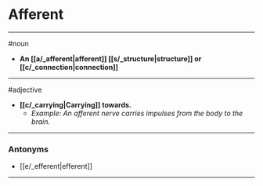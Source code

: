 # Afferent
---
#noun
- **An [[a/_afferent|afferent]] [[s/_structure|structure]] or [[c/_connection|connection]]**
---
#adjective
- **[[c/_carrying|Carrying]] towards.**
	- _Example: An afferent nerve carries impulses from the body to the brain._
---
### Antonyms
- [[e/_efferent|efferent]]
---

